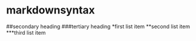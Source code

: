 # markdownsyntax
##secondary heading
###tertiary heading
*first list item
**second list item
***third list item

